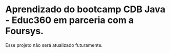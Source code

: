 # Aprendizado do bootcamp CDB Java - Educ360 em parceria com a Foursys.
Esse projeto não será atualizado futuramente.
